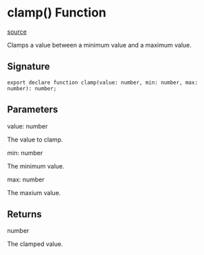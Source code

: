 # clamp() Function

[source](https://developers.meta.com/horizon-worlds/reference/2.0.0/core_clamp)

Clamps a value between a minimum value and a maximum value.

## Signature

```
export declare function clamp(value: number, min: number, max: number): number;
```

## Parameters

value: number

The value to clamp.

min: number

The minimum value.

max: number

The maxium value.

## Returns

number

The clamped value.